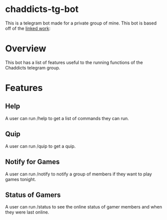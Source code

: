 # chaddicts-tg-bot
This is a telegram bot made for a private group of mine. This bot is based off
of the [linked work](https://www.codementor.io/@karandeepbatra/part-1-how-to-create-a-telegram-bot-in-python-in-under-10-minutes-19yfdv4wrq):

# Overview

This bot has a list of features useful to the running functions of the Chaddicts
telegram group.

# Features

## Help

A user can run /help to get a list of commands they can run.

## Quip

A user can run /quip to get a quip.

## Notify for Games

A user can run /notify to notify a group of members if they want to play games tonight.

## Status of Gamers

A user can run /status to see the online status of gamer members and when they were last online.
